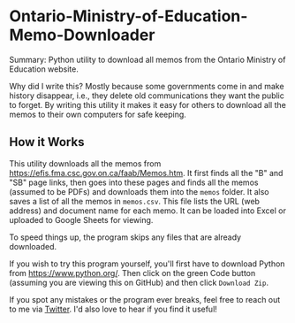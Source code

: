 # Ontario-Ministry-of-Education-Memo-Downloader

Summary: Python utility to download all memos from the Ontario Ministry of Education website.

Why did I write this? Mostly because some governments come in and make history disappear, i.e., they delete old communications they want the public to forget. By writing this utility it makes it easy for others to download all the memos to their own computers for safe keeping.

## How it Works

This utility downloads all the memos from https://efis.fma.csc.gov.on.ca/faab/Memos.htm.
It first finds all the "B" and "SB" page links, then goes into these pages and finds all the memos (assumed to be PDFs) and downloads them into the `memos` folder. It also saves a list of all the memos in `memos.csv`. This file lists the URL (web address) and document name for each memo. It can be loaded into Excel or uploaded to Google Sheets for viewing.

To speed things up, the program skips any files that are already downloaded.

If you wish to try this program yourself, you'll first have to download Python from https://www.python.org/. Then click on the green Code button (assuming you are viewing this on GitHub) and then click `Download Zip`.

If you spot any mistakes or the program ever breaks, feel free to reach out to me via [Twitter](https://twitter.com/pbeens). I'd also love to hear if you find it useful!
